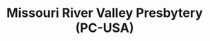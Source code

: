 ---
layout: repo
title: "Missouri River Valley Presbytery (PC-USA)"
id: 12286
permalink: repos/12286/
---